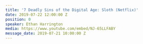 ```yaml
---
title: '7 Deadly Sins of the Digital Age: Sloth (Netflix)'
date: 2019-07-22 12:00:00 Z
position: 0
speaker: Ethan Harrington
media: https://www.youtube.com/embed/NJ-65LLFABY
message_date: 2019-07-21 10:00:00 Z
---
```


